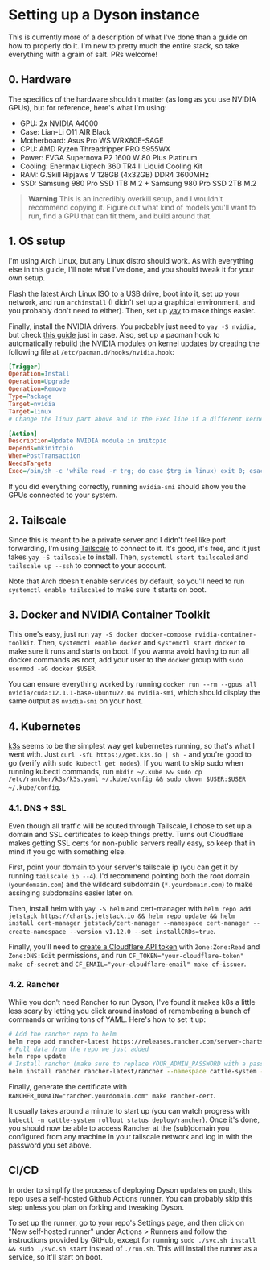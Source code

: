 # Setting up a Dyson instance

This is currently more of a description of what I've done than a guide on how to properly do it. I'm new to pretty much the entire stack, so take everything with a grain of salt. PRs welcome!

## 0. Hardware

The specifics of the hardware shouldn't matter (as long as you use NVIDIA GPUs), but for reference, here's what I'm using:

- GPU: 2x NVIDIA A4000
- Case: Lian-Li O11 AIR Black
- Motherboard: Asus Pro WS WRX80E-SAGE
- CPU: AMD Ryzen Threadripper PRO 5955WX
- Power: EVGA Supernova P2 1600 W 80 Plus Platinum
- Cooling: Enermax Liqtech 360 TR4 II Liquid Cooling Kit
- RAM: G.Skill Ripjaws V 128GB (4x32GB) DDR4 3600MHz
- SSD: Samsung 980 Pro SSD 1TB M.2 + Samsung 980 Pro SSD 2TB M.2

> **Warning**
> This is an incredibly overkill setup, and I wouldn't recommend copying it. Figure out what kind of models you'll want to run, find a GPU that can fit them, and build around that.

## 1. OS setup

I'm using Arch Linux, but any Linux distro should work. As with everything else in this guide, I'll note what I've done, and you should tweak it for your own setup.

Flash the latest Arch Linux ISO to a USB drive, boot into it, set up your network, and run `archinstall` (I didn't set up a graphical environment, and you probably don't need to either). Then, set up [yay](https://github.com/Jguer/yay) to make things easier.

Finally, install the NVIDIA drivers. You probably just need to `yay -S nvidia`, but check [this guide](https://wiki.archlinux.org/title/NVIDIA) just in case. Also, set up a pacman hook to automatically rebuild the NVIDIA modules on kernel updates by creating the following file at `/etc/pacman.d/hooks/nvidia.hook`:

```ini
[Trigger]
Operation=Install
Operation=Upgrade
Operation=Remove
Type=Package
Target=nvidia
Target=linux
# Change the linux part above and in the Exec line if a different kernel is used

[Action]
Description=Update NVIDIA module in initcpio
Depends=mkinitcpio
When=PostTransaction
NeedsTargets
Exec=/bin/sh -c 'while read -r trg; do case $trg in linux) exit 0; esac; done; /usr/bin/mkinitcpio -P'
```

If you did everything correctly, running `nvidia-smi` should show you the GPUs connected to your system.

## 2. Tailscale

Since this is meant to be a private server and I didn't feel like port forwarding, I'm using [Tailscale](https://tailscale.com/) to connect to it. It's good, it's free, and it just takes `yay -S tailscale` to install. Then, `systemctl start tailscaled` and `tailscale up --ssh` to connect to your account.

Note that Arch doesn't enable services by default, so you'll need to run `systemctl enable tailscaled` to make sure it starts on boot.

## 3. Docker and NVIDIA Container Toolkit

This one's easy, just run `yay -S docker docker-compose nvidia-container-toolkit`. Then, `systemctl enable docker` and `systemctl start docker` to make sure it runs and starts on boot. If you wanna avoid having to run all docker commands as root, add your user to the `docker` group with `sudo usermod -aG docker $USER`.

You can ensure everything worked by running `docker run --rm --gpus all nvidia/cuda:12.1.1-base-ubuntu22.04 nvidia-smi`, which should display the same output as `nvidia-smi` on your host.

## 4. Kubernetes

[k3s](https://k3s.io/) seems to be the simplest way get kubernetes running, so that's what I went with. Just `curl -sfL https://get.k3s.io | sh -` and you're good to go (verify with `sudo kubectl get nodes`). If you want to skip sudo when running kubectl commands, run `mkdir ~/.kube && sudo cp /etc/rancher/k3s/k3s.yaml ~/.kube/config && sudo chown $USER:$USER ~/.kube/config`.

### 4.1. DNS + SSL

Even though all traffic will be routed through Tailscale, I chose to set up a domain and SSL certificates to keep things pretty. Turns out Cloudflare makes getting SSL certs for non-public servers really easy, so keep that in mind if you go with something else.

First, point your domain to your server's tailscale ip (you can get it by running `tailscale ip --4`). I'd recommend pointing both the root domain (`yourdomain.com`) and the wildcard subdomain (`*.yourdomain.com`) to make assinging subdomains easier later on.

Then, install helm with `yay -S helm` and cert-manager with `helm repo add jetstack https://charts.jetstack.io && helm repo update && helm install cert-manager jetstack/cert-manager --namespace cert-manager --create-namespace --version v1.12.0 --set installCRDs=true`.

Finally, you'll need to [create a Cloudflare API token](https://dash.cloudflare.com/profile/api-tokens) with `Zone:Zone:Read` and `Zone:DNS:Edit` permissions, and run `CF_TOKEN="your-cloudflare-token" make cf-secret` and `CF_EMAIL="your-cloudflare-email" make cf-issuer`.

### 4.2. Rancher

While you don't need Rancher to run Dyson, I've found it makes k8s a little less scary by letting you click around instead of remembering a bunch of commands or writing tons of YAML. Here's how to set it up:

```bash
# Add the rancher repo to helm
helm repo add rancher-latest https://releases.rancher.com/server-charts/latest
# Pull data from the repo we just added
helm repo update
# Install rancher (make sure to replace YOUR_ADMIN_PASSWORD with a password of your choice and rancher.yourdomain.com with your actual (sub)domain)
helm install rancher rancher-latest/rancher --namespace cattle-system --create-namespace --set hostname=rancher.yourdomain.com --set ingress.tls.source=secret --version v2.7.5-rc5 --set replicas=1 --set bootstrapPassword=YOUR_ADMIN_PASSWORD
```

Finally, generate the certificate with `RANCHER_DOMAIN="rancher.yourdomain.com" make rancher-cert`.

It usually takes around a minute to start up (you can watch progress with `kubectl -n cattle-system rollout status deploy/rancher`). Once it's done, you should now be able to access Rancher at the (sub)domain you configured from any machine in your tailscale network and log in with the password you set above.

## CI/CD

In order to simplify the process of deploying Dyson updates on push, this repo uses a self-hosted Github Actions runner. You can probably skip this step unless you plan on forking and tweaking Dyson.

To set up the runner, go to your repo's Settings page, and then click on "New self-hosted runner" under Actions > Runners and follow the instructions provided by GitHub, except for running `sudo ./svc.sh install && sudo ./svc.sh start` instead of `./run.sh`. This will install the runner as a service, so it'll start on boot.
